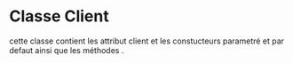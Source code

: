 # Classe Client 
cette classe contient les attribut client et les constucteurs parametré et par defaut ainsi que les méthodes .